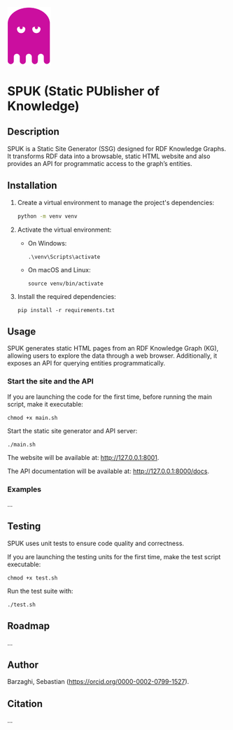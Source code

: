 <img src="static/img/logo.png" alt="logo" width="100"/>

# SPUK (Static PUblisher of Knowledge)

## Description

SPUK is a Static Site Generator (SSG) designed for RDF Knowledge Graphs. It transforms RDF data into a browsable, static HTML website and also provides an API for programmatic access to the graph’s entities.

## Installation

1. Create a virtual environment to manage the project's dependencies:

    ```bash
    python -m venv venv
    ```

2. Activate the virtual environment:

    * On Windows:
    
        ```
        .\venv\Scripts\activate
        ```

    * On macOS and Linux:

        ```
        source venv/bin/activate
        ```

3. Install the required dependencies:

    ```
    pip install -r requirements.txt
    ```

## Usage

SPUK generates static HTML pages from an RDF Knowledge Graph (KG), allowing users to explore the data through a web browser. Additionally, it exposes an API for querying entities programmatically.

### Start the site and the API

If you are launching the code for the first time, before running the main script, make it executable:

    chmod +x main.sh

Start the static site generator and API server:

    ./main.sh

The website will be available at: http://127.0.0.1:8001.

The API documentation will be available at: http://127.0.0.1:8000/docs.

### Examples

...

## Testing

SPUK uses unit tests to ensure code quality and correctness.

If you are launching the testing units for the first time, make the test script executable:

    chmod +x test.sh

Run the test suite with:

    ./test.sh

## Roadmap

...

## Author

Barzaghi, Sebastian (https://orcid.org/0000-0002-0799-1527).

## Citation

...
